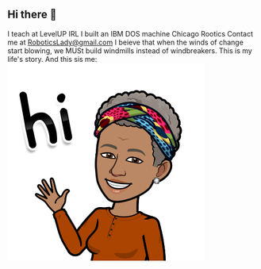 ## Hi there 👋

<!--
**roboticslady/roboticslady** is a ✨ _special_ ✨ repository because its `README.md` (this file) appears on your GitHub profile.

Here are some ideas to get you started:

- 🔭 I’m currently working on ...
- 🌱 I’m currently learning ...
- 👯 I’m looking to collaborate on ...
- 🤔 I’m looking for help with ...
- 💬 Ask me about ...
- 📫 How to reach me: ...
- 😄 Pronouns: ...
- ⚡ Fun fact: ...
-->

I teach at LevelUP IRL
I built an IBM DOS machine
Chicago
Rootics
Contact me at RoboticsLady@gmail.com
I beieve that when the winds of change start blowing, we MUSt build windmills instead of windbreakers. This is my life's story. And this sis me:
<img src= "Hi.png">
